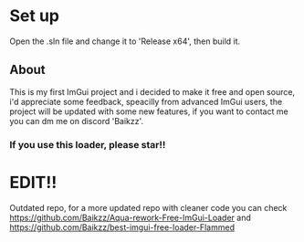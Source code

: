 # Set up

Open the .sln file and change it to 'Release x64', then build it.

## About

This is my first ImGui project and i decided to make it free and open source, i'd appreciate some feedback, speacilly from advanced ImGui users, the project will be updated with some new features, if you want to contact me you can dm me on discord 'Baikzz'. 

### If you use this loader, please star!!


# EDIT!! 

Outdated repo, for a more updated repo with cleaner code you can check https://github.com/Baikzz/Aqua-rework-Free-ImGui-Loader and https://github.com/Baikzz/best-imgui-free-loader-Flammed
